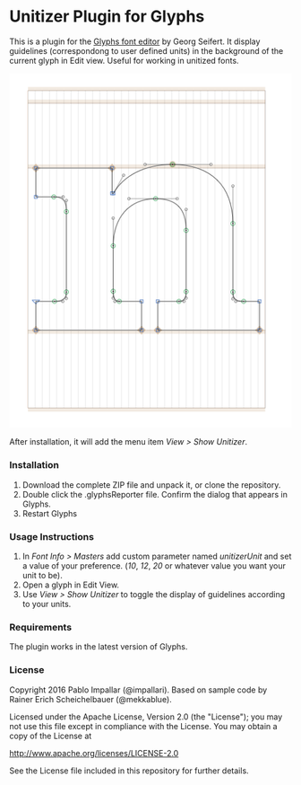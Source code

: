 # Unitizer Plugin for Glyphs

This is a plugin for the [Glyphs font editor](http://glyphsapp.com/) by Georg Seifert.
It display guidelines (correspondong to user defined units) in the background of the current glyph in Edit view. Useful for working in unitized fonts.

![Showing Units in the background.](unitizer01.png "Showing Units in the background")

After installation, it will add the menu item *View > Show Unitizer*.

### Installation

1. Download the complete ZIP file and unpack it, or clone the repository.
2. Double click the .glyphsReporter file. Confirm the dialog that appears in Glyphs.
3. Restart Glyphs

### Usage Instructions

1. In *Font Info > Masters* add custom parameter named *unitizerUnit* and set a value of your preference. (*10*, *12*, *20* or whatever value you want your unit to be).
2. Open a glyph in Edit View.
3. Use *View > Show Unitizer* to toggle the display of guidelines according to your units.

### Requirements

The plugin works in the latest version of Glyphs.

### License

Copyright 2016 Pablo Impallar (@impallari).
Based on sample code by Rainer Erich Scheichelbauer (@mekkablue).

Licensed under the Apache License, Version 2.0 (the "License");
you may not use this file except in compliance with the License.
You may obtain a copy of the License at

http://www.apache.org/licenses/LICENSE-2.0

See the License file included in this repository for further details.